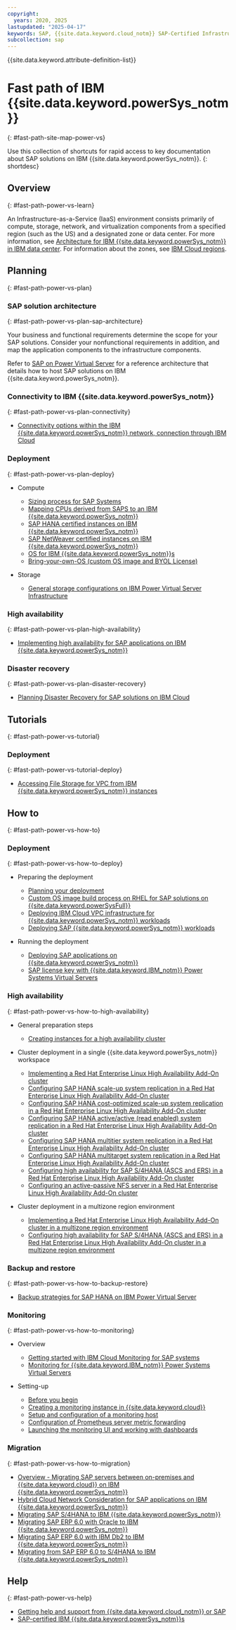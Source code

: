 ```yaml
---
copyright:
  years: 2020, 2025
lastupdated: "2025-04-17"
keywords: SAP, {{site.data.keyword.cloud_notm}} SAP-Certified Infrastructure, {{site.data.keyword.ibm_cloud_sap}}, SAP Workloads
subcollection: sap
---
```


{{site.data.keyword.attribute-definition-list}}


# Fast path of IBM {{site.data.keyword.powerSys_notm}}
{: #fast-path-site-map-power-vs}

Use this collection of shortcuts for rapid access to key documentation about SAP solutions on IBM {{site.data.keyword.powerSys_notm}}.
{: shortdesc}

## Overview
{: #fast-path-power-vs-learn}

An Infrastructure-as-a-Service (IaaS) environment consists primarily of compute, storage, network, and virtualization components from a specified region (such as the US) and a designated zone or data center.
For more information, see [Architecture for IBM {{site.data.keyword.powerSys_notm}} in IBM data center](/docs/power-iaas?topic=power-iaas-on-cloud-architecture).
For information about the zones, see [IBM Cloud regions](/docs/power-iaas?topic=power-iaas-ibm-cloud-reg).

## Planning
{: #fast-path-power-vs-plan}

### SAP solution architecture
{: #fast-path-power-vs-plan-sap-architecture}

Your business and functional requirements determine the scope for your SAP solutions.
Consider your nonfunctional requirements in addition, and map the application components to the infrastructure components.

Refer to [SAP on Power Virtual Server](/docs/pattern-sap-on-powervs) for a reference architecture that details how to host SAP solutions on IBM {{site.data.keyword.powerSys_notm}}.

### Connectivity to IBM {{site.data.keyword.powerSys_notm}}
{: #fast-path-power-vs-plan-connectivity}

- [Connectivity options within the IBM {{site.data.keyword.powerSys_notm}} network, connection through IBM Cloud](/docs/sap?topic=sap-determine-access#powervs-network-connectivity-and-security)  

### Deployment
{: #fast-path-power-vs-plan-deploy}

- Compute
   - [Sizing process for SAP Systems](/docs/sap?topic=sap-sizing)
   - [Mapping CPUs derived from SAPS to an IBM {{site.data.keyword.powerSys_notm}}](/docs/sap?topic=sap-planning-your-system-landscape#selecting-iaas-power)
   - [SAP HANA certified instances on IBM {{site.data.keyword.powerSys_notm}}](/docs/sap?topic=sap-hana-iaas-offerings-profiles-power-vs)
   - [SAP NetWeaver certified instances on IBM {{site.data.keyword.powerSys_notm}}](/docs/sap?topic=sap-nw-iaas-offerings-profiles-power-vs)
   - [OS for IBM {{site.data.keyword.powerSys_notm}}s](/docs/sap?topic=sap-compute-os-design-considerations#os-power)
   - [Bring-your-own-OS (custom OS image and BYOL License)](/docs/sap?topic=sap-compute-os-design-considerations#os-byos)



- Storage
   - [General storage configurations on IBM Power Virtual Server Infrastructure](/docs/sap?topic=sap-storage-design-considerations#sample-power)



### High availability
{: #fast-path-power-vs-plan-high-availability}

- [Implementing high availability for SAP applications on IBM {{site.data.keyword.powerSys_notm}}](/docs/sap?topic=sap-ha-overview)



### Disaster recovery
{: #fast-path-power-vs-plan-disaster-recovery}

- [Planning Disaster Recovery for SAP solutions on IBM Cloud](/docs/sap?topic=sap-disaster-recovery-design-considerations-overview)



## Tutorials
{: #fast-path-power-vs-tutorial}

### Deployment
{: #fast-path-power-vs-tutorial-deploy}

- [Accessing File Storage for VPC from IBM {{site.data.keyword.powerSys_notm}} instances](/docs/sap?topic=sap-ha-nlb-rt-nfs-intro)

## How to
{: #fast-path-power-vs-how-to}

### Deployment
{: #fast-path-power-vs-how-to-deploy}

- Preparing the deployment
   - [Planning your deployment](/docs/sap?topic=sap-powervs-planning-items)
   - [Custom OS image build process on RHEL for SAP solutions on {{site.data.keyword.powerSysFull}}](/docs/sap?topic=sap-custom-os-image-build-rhel-overview)
   - [Deploying IBM Cloud VPC infrastructure for {{site.data.keyword.powerSys_notm}} workloads](/docs/sap?topic=sap-powervs-set-up-vpc-infrastructure)
   - [Deploying SAP {{site.data.keyword.powerSys_notm}} workloads](/docs/sap?topic=sap-powervs-set-up-power-infrastructure)

- Running the deployment
   - [Deploying SAP applications on {{site.data.keyword.powerSys_notm}}](/docs/sap?topic=sap-powervs-set-up-power-instances)
   - [SAP license key with {{site.data.keyword.IBM_notm}} Power Systems Virtual Servers](/docs/sap?topic=sap-bring-your-own-sap-product-license#byol-netweaver-powervs)



### High availability
{: #fast-path-power-vs-how-to-high-availability}

- General preparation steps
   - [Creating instances for a high availability cluster](/docs/sap?topic=sap-ha-vsi)

- Cluster deployment in a single {{site.data.keyword.powerSys_notm}} workspace
   - [Implementing a Red Hat Enterprise Linux High Availability Add-On cluster](/docs/sap?topic=sap-ha-rhel)
   - [Configuring SAP HANA scale-up system replication in a Red Hat Enterprise Linux High Availability Add-On cluster](/docs/sap?topic=sap-ha-rhel-hana-sr)
   - [Configuring SAP HANA cost-optimized scale-up system replication in a Red Hat Enterprise Linux High Availability Add-On cluster](/docs/sap?topic=sap-ha-rhel-hana-sr-cost-optimized)
   - [Configuring SAP HANA active/active (read enabled) system replication in a Red Hat Enterprise Linux High Availability Add-On cluster](/docs/sap?topic=sap-ha-rhel-hana-sr-aa)
   - [Configuring SAP HANA multitier system replication in a Red Hat Enterprise Linux High Availability Add-On cluster](/docs/sap?topic=sap-ha-rhel-hana-sr-multitier)
   - [Configuring SAP HANA multitarget system replication in a Red Hat Enterprise Linux High Availability Add-On cluster](/docs/sap?topic=sap-ha-rhel-hana-sr-multitarget)
   - [Configuring high availability for SAP S/4HANA (ASCS and ERS) in a Red Hat Enterprise Linux High Availability Add-On cluster](/docs/sap?topic=sap-ha-rhel-ensa)
   - [Configuring an active-passive NFS server in a Red Hat Enterprise Linux High Availability Add-On cluster](/docs/sap?topic=sap-ha-rhel-nfs)

- Cluster deployment in a multizone region environment
   - [Implementing a Red Hat Enterprise Linux High Availability Add-On cluster in a multizone region environment](/docs/sap?topic=sap-ha-rhel-mz)
   - [Configuring high availability for SAP S/4HANA (ASCS and ERS) in a Red Hat Enterprise Linux High Availability Add-On cluster in a multizone region environment](/docs/sap?topic=sap-ha-rhel-ensa-mz)

### Backup and restore
{: #fast-path-power-vs-how-to-backup-restore}

- [Backup strategies for SAP HANA on IBM Power Virtual Server](/docs/sap?topic=sap-powervs-backup-strategies)



### Monitoring
{: #fast-path-power-vs-how-to-monitoring}

- Overview
   - [Getting started with IBM Cloud Monitoring for SAP systems](/docs/sap?topic=sap-mon-getting-started)
   - [Monitoring for {{site.data.keyword.IBM_notm}} Power Systems Virtual Servers](/docs/sap?topic=sap-planning-your-system-landscape#monitoring-power)

- Setting-up
   - [Before you begin](/docs/sap?topic=sap-monitoring-planning)
   - [Creating a monitoring instance in {{site.data.keyword.cloud}}](/docs/sap?topic=sap-mon-create-instance)
   - [Setup and configuration of a monitoring host](/docs/sap?topic=sap-mon-exporter-setup-config)
   - [Configuration of Prometheus server metric forwarding](/docs/sap?topic=sap-mon-metric-forwarding)
   - [Launching the monitoring UI and working with dashboards](/docs/sap?topic=sap-mon-launch-web-ui-dashboards)

### Migration
{: #fast-path-power-vs-how-to-migration}

- [Overview - Migrating SAP servers between on-premises and {{site.data.keyword.cloud}} on IBM {{site.data.keyword.powerSys_notm}}](/docs/sap?topic=sap-sapmig-overview)
- [Hybrid Cloud Network Consideration for SAP applications on IBM {{site.data.keyword.powerSys_notm}}](/docs/sap?topic=sap-sapmig-hybrid-cloud-networking)
- [Migrating SAP S/4HANA to IBM {{site.data.keyword.powerSys_notm}}](/docs/sap?topic=sap-sapmig-db-hana)
- [Migrating SAP ERP 6.0 with Oracle to IBM {{site.data.keyword.powerSys_notm}}](/docs/sap?topic=sap-sapmig-db-oracle)
- [Migrating SAP ERP 6.0 with IBM Db2 to IBM {{site.data.keyword.powerSys_notm}}](/docs/sap?topic=sap-sapmig-db-db2)
- [Migrating from SAP ERP 6.0 to S/4HANA to IBM {{site.data.keyword.powerSys_notm}}](/docs/sap?topic=sap-sapmig-sum-dmo)



## Help
{: #fast-path-power-vs-help}

- [Getting help and support from {{site.data.keyword.cloud_notm}} or SAP](/docs/sap?topic=sap-help-support)
- [SAP-certified IBM {{site.data.keyword.powerSys_notm}}s](/docs/sap?topic=sap-faq-ibm-cloud-for-sap#faq-sap-certified-power-vsi)
